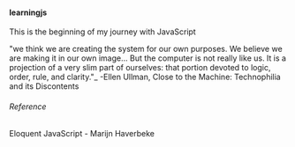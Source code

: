 #### learningjs
This is the beginning of my journey with JavaScript

"we think we are creating the system for our own purposes. We believe we are making it in our own image... But the computer is not really like us. It is a           projection of a very slim part of ourselves: that portion devoted to logic, order, rule, and clarity."_  -Ellen Ullman, Close to the Machine: Technophilia and its Discontents
                    
       
 ###### Reference
 Eloquent JavaScript - Marijn Haverbeke
